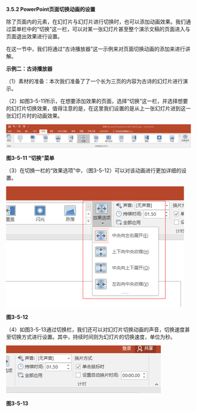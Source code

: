 **3.5.2 PowerPoint页面切换动画的设置**

除了页面内的元素，在幻灯片与幻灯片进行切换时，也可以添加动画效果。我们通过菜单栏中的“切换”这一栏，可以对某一张幻灯片甚至整个演示文稿的页面进入与页面退出效果进行设置。

在这一节中，我们将通过“古诗播放器”这一示例来对页面切换动画的添加来进行讲解。

**示例二：古诗播放器**

（1）素材的准备：本次我们准备了了一个长为三页的内容为古诗的幻灯片进行演示。

（2）如图3-5-11所示，在想要添加效果的页面，选择“切换”这一栏，并选择想要的幻灯片切换效果，值得注意的是，在这里我们设置的是从上一张幻灯片进到这一张幻灯片时的动画效果。

![](/assets/图片11.png)

**图3-5-11  “切换”菜单**

（3）在切换一栏的“效果选项”中，（图3-5-12）可以对该动画进行更加详细的设置。

![](/assets/图片12.png)

**图3-5-12**

（4）如图3-5-13通过切换栏，我们还可以对幻灯片切换动画的声音，切换速度甚至切换方式进行设置。其中，持续时间则为幻灯片的切换速度，单位为秒。

![](/assets/图片13.png)

**图3-5-13**

